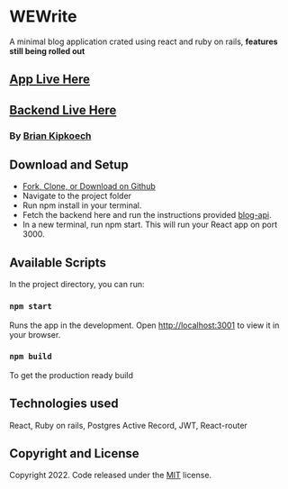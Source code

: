 # WEWrite

A minimal blog application crated using react and ruby on rails, **features still being rolled out**

## [App Live Here](https://blogfrontend-blush.vercel.app/)

## [Backend Live Here](https://blogapp-production-49a6.up.railway.app/blogs)

### By [Brian Kipkoech](https://github.com/brianinq)

## Download and Setup

- [Fork, Clone, or Download on Github](https://github.com/brianiq/minido)
- Navigate to the project folder
- Run npm install in your terminal.
- Fetch the backend here and run the instructions provided [blog-api](https://github.com/brianinq/blog_api).
- In a new terminal, run npm start. This will run your React app on port 3000.

## Available Scripts

In the project directory, you can run:

### `npm start`

Runs the app in the development.
Open [http://localhost:3001](http://localhost:3001) to view it in your browser.


### `npm build`

To get the production ready build

## Technologies used

React, Ruby on rails, Postgres
Active Record, JWT, React-router

## Copyright and License

Copyright 2022. Code released under the [MIT](https://github.com/brianinq/blogapp/main/LICENSE) license.

